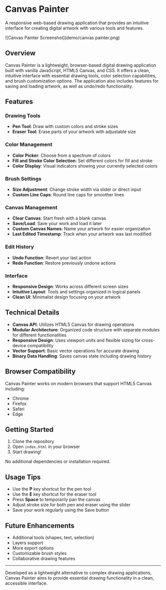 # Canvas Painter

A responsive web-based drawing application that provides an intuitive interface for creating digital artwork with various tools and features.

![Canvas Painter Screenshot](demo/canvas painter.png)

## Overview

Canvas Painter is a lightweight, browser-based digital drawing application built with vanilla JavaScript, HTML5 Canvas, and CSS. It offers a clean, intuitive interface with essential drawing tools, color selection capabilities, and brush customization options. The application also includes features for saving and loading artwork, as well as undo/redo functionality.

## Features

### Drawing Tools
- **Pen Tool**: Draw with custom colors and stroke sizes
- **Eraser Tool**: Erase parts of your artwork with adjustable size

### Color Management
- **Color Picker**: Choose from a spectrum of colors
- **Fill and Stroke Color Selection**: Set different colors for fill and stroke
- **Color Display**: Visual indicators showing your currently selected colors

### Brush Settings
- **Size Adjustment**: Change stroke width via slider or direct input
- **Custom Line Caps**: Round line caps for smoother lines

### Canvas Management
- **Clear Canvas**: Start fresh with a blank canvas
- **Save/Load**: Save your work and load it later
- **Custom Canvas Names**: Name your artwork for easier organization
- **Last Edited Timestamp**: Track when your artwork was last modified

### Edit History
- **Undo Function**: Revert your last action
- **Redo Function**: Restore previously undone actions

### Interface
- **Responsive Design**: Works across different screen sizes
- **Intuitive Layout**: Tools and settings organized in logical panels
- **Clean UI**: Minimalist design focusing on your artwork

## Technical Details

- **Canvas API**: Utilizes HTML5 Canvas for drawing operations
- **Modular Architecture**: Organized code structure with separate modules for different functionalities
- **Responsive Design**: Uses viewport units and flexible sizing for cross-device compatibility
- **Vector Support**: Basic vector operations for accurate drawing
- **Binary Data Handling**: Saves canvas state including drawing history

## Browser Compatibility

Canvas Painter works on modern browsers that support HTML5 Canvas including:
- Chrome
- Firefox
- Safari
- Edge

## Getting Started

1. Clone the repository
2. Open `index.html` in your browser
3. Start drawing!

No additional dependencies or installation required.

## Usage Tips

- Use the **P** key shortcut for the pen tool
- Use the **E** key shortcut for the eraser tool
- Press **Space** to temporarily pan the canvas
- Adjust stroke size for both pen and eraser using the slider
- Save your work regularly using the Save button

## Future Enhancements

- Additional tools (shapes, text, selection)
- Layers support
- More export options
- Customizable brush styles
- Collaborative drawing features

---

Developed as a lightweight alternative to complex drawing applications, Canvas Painter aims to provide essential drawing functionality in a clean, accessible interface.
